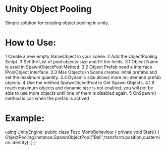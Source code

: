 # Unity Object Pooling

Simple solution for creating object pooling in unity.

# How to Use:

1 Create a new empty GameObject in your scene.                                                                                                  2 Add the ObjectPooling Script.
                                                                                                                                                3 Set the List of pool objects size and fill the fields.
  3.1 Object Name is used in SpawnObjectPool Method.
  3.2 Object Prefab need a interface IPoolObject interface.
  3.3 Max Objects In Scene creates initial prefabs and set the maximum quantity.
  3.4 Dynamic size allows more on-demand prefab objects.
4 Use the method SpawnObjectPool to Get Spawn Objects.
  4.1 If reach maximum objects and dynamic size is not enabled, you will not be able to use more objects until one of them is disabled again.
5 OnSpawn() method is call when the prefab is actived

# Example:

﻿using UnityEngine;
public class Test: MonoBehaviour
{
  private void Start()
  {
    ObjectPooling.Instance.SpawnObjectPool("Ball",transform.position,quaternion.identity);
  }
}

